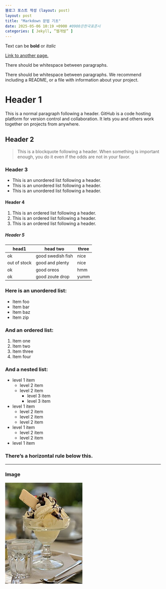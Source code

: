 ```yaml
---
블로그 포스트 작성 (layout: post)
layout: post
title: "Markdown 문법 기초"
date: 2025-05-06 10:19 +0900 #0900은한국표준시
categories: [ Jekyll, ”웹개발” ]
---
```


Text can be **bold** or _italic_

[Link to another page.](https://inkiankyeong.github.io/blog/2024/my-first-jekyll-blog-post/)

There should be whitespace between paragraphs.

There should be whitespace between paragraphs. We recommend including a README, or a file with information about your project.

# Header 1
This is a normal paragraph following a header. GitHub is a code hosting platform for version control and collaboration. It lets you and others work together on projects from anywhere.

## Header 2
> This is a blockquote following a header.
> When something is important enough, you do it even if the odds are not in your favor.

### Header 3
* This is an unordered list following a header.
* This is an unordered list following a header.
* This is an unordered list following a header.

#### Header 4
1. This is an ordered list following a header.
2. This is an ordered list following a header.
3. This is an ordered list following a header.

##### Header 5
|**head1**|**head two**|**three**|
|---|---|---|
|ok|good swedish fish|nice|
|out of stock|good and plenty|nice|
|ok|good oreos|hmm|
|ok|good zoute drop|yumm|

### Here is an unordered list:
* Item foo
* Item bar
* Item baz
* Item zip

### And an ordered list:
1. Item one
2. Item two
3. Item three
4. Item four

### And a nested list:
* level 1 item
  * level 2 item
  * level 2 item
    * level 3 item
    * level 3 item
* level 1 item
  * level 2 item
  * level 2 item
  * level 2 item
* level 1 item
  * level 2 item
  * level 2 item
* level 1 item

### There’s a horizontal rule below this.
---
### Image
![ice](assets/img/Ice_cream_with_whipped_cream,_chocolate_syrup,_and_a_wafer_(cropped).jpg)
